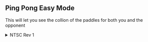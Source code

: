 ## Ping Pong Easy Mode

This will let you see the collion of the paddles for both you and the opponent
<details>
<summary>NTSC Rev 1</summary>

```powerpc
042274F8 60000000
```
</details>
